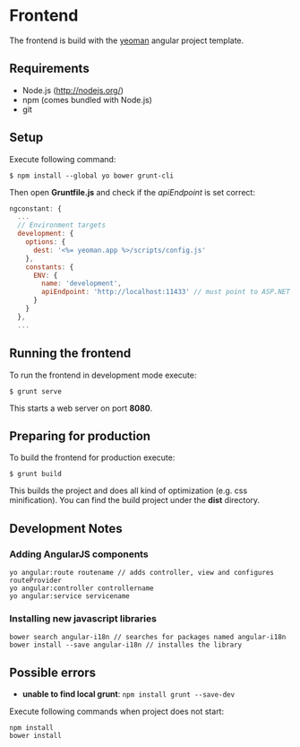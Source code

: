 # Frontend

The frontend is build with the [yeoman](http://yeoman.io/) angular project template.

## Requirements

* Node.js (http://nodejs.org/)
* npm (comes bundled with Node.js)
* git

## Setup

Execute following command:

```
$ npm install --global yo bower grunt-cli
```

Then open **Gruntfile.js** and check if the *apiEndpoint* is set correct:

```javascript
ngconstant: {
  ...
  // Environment targets
  development: {
    options: {
      dest: '<%= yeoman.app %>/scripts/config.js'
    },
    constants: {
      ENV: {
        name: 'development',
        apiEndpoint: 'http://localhost:11433' // must point to ASP.NET web service
      }
    }
  },
  ...
```

## Running the frontend

To run the frontend in development mode execute:

```
$ grunt serve
```

This starts a web server on port **8080**.

## Preparing for production

To build the frontend for production execute:

```
$ grunt build
```

This builds the project and does all kind of optimization (e.g. css minification).
You can find the build project under the **dist** directory.

## Development Notes

### Adding AngularJS components

```
yo angular:route routename // adds controller, view and configures routeProvider
yo angular:controller controllername
yo angular:service servicename
```

### Installing new javascript libraries


```
bower search angular-i18n // searches for packages named angular-i18n
bower install --save angular-i18n // installes the library
```

## Possible errors

 * **unable to find local grunt**: ```npm install grunt --save-dev```

Execute following commands when project does not start:

```
npm install
bower install
```
